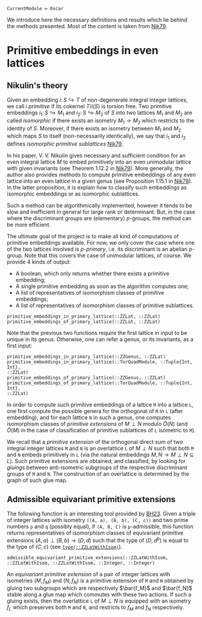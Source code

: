 ```@meta
CurrentModule = Oscar
```

We introduce here the necessary definitions and results which lie behind the
methods presented. Most of the content is taken from [Nik79](@cite).

# Primitive embeddings in even lattices

## Nikulin's theory

Given an embedding $i\colon S\hookrightarrow T$ of non-degenerate integral
integer lattices, we call $i$ *primitive* if its cokernel $T/i(S)$ is torsion
free. Two primitive embeddings $i_1\colon S\hookrightarrow M_1$ and
$i_2\colon S \hookrightarrow M_2$ of $S$ into two lattices $M_1$ and $M_2$ are
called *isomorphic* if there exists an isometry $M_1 \to M_2$ which restricts to
the identity of $S$. Moreover, if there exists an isometry between $M_1$ and
$M_2$ which maps $S$ to itself (non-necessarily identically), we say that $i_1$
and $i_2$ defines *isomorphic primitive sublattices* [Nik79](@cite).

In his paper, V. V. Nikulin gives necessary and sufficient condition for an even
integral lattice $M$ to embed primitively into an even unimodular lattice with
given invariants (see Theorem 1.12.2 in [Nik79](@cite)). More generally, the
author also provides methods to compute primitive embeddings of any even lattice
into an even lattice in a given genus (see Proposition 1.15.1 in [Nik79](@cite)).
In the latter proposition, it is explain how to classify such embeddings as
isomorphic embeddings or as isomorphic sublattices.

Such a method can be algorithmically implemented, however it tends to be slow
and inefficient in general for large rank or determinant. But, in the case
where the discriminant groups are (elementary) $p$-groups, the method can be
more efficient.

The ultimate goal of the project is to make all kind of computations of
primitive embeddings available. For now, we only cover the case where one of
the two lattices involved is *$p$-primary*, i.e. its discriminant is an abelian
$p$-group. Note that this covers the case of unimodular lattices, of course.
We provide 4 kinds of output:
* A boolean, which only returns whether there exists a primitive embedding;
* A single primitive embedding as soon as the algorithm computes one;
* A list of representatives of isomorphism classes of primitive embeddings;
* A list of representatives of isomorphism classes of primitive sublattices.

```@docs
primitive_embeddings_in_primary_lattice(::ZZLat, ::ZZLat)
primitive_embeddings_of_primary_lattice(::ZZLat, ::ZZLat)
```

Note that the previous two functions require the first lattice in input to be
unique in its genus. Otherwise, one can refer a genus, or its invariants, as a
first input:

```@docs
primitive_embeddings_in_primary_lattice(::ZZGenus, ::ZZLat)
primitive_embeddings_in_primary_lattice(::TorQuadModule, ::Tuple{Int, Int},
::ZZLat)
primitive_embeddings_of_primary_lattice(::ZZGenus, ::ZZLat)
primitive_embeddings_of_primary_lattice(::TorQuadModule, ::Tuple{Int, Int},
::ZZLat)
```

In order to compute such primitive embeddings of a lattice `M` into a lattice
`L`, one first compute the possible genera for the orthogonal of `M` in `L`
(after embedding), and for each lattice `N` in such a genus, one computes
isomorphism classes of *primitive extensions* of $M \perp N$ modulo $\bar{O}(N)$
(and $\bar{O}(M)$ in the case of classification of primitive sublattices of `L`
isometric to `M`).

We recall that a *primitive extension* of the orthogonal direct sum of two
integral integer lattices `M` and `N` is an overlattice `L` of $M\perp N$ such
that both `M` and `N` embeds primitively in `L` (via the natural embeddings
$M,N \to M\perp N\subseteq L$). Such primitive extensions are obtained, and
classified, by looking for *gluings* between anti-isometric subgroups of the
respective discriminant groups of `M` and `N`. The construction of an
overlattice is determined by the graph of such glue map. 

## Admissible equivariant primitive extensions

The following function is an interesting tool provided by [BH23](@cite). Given
a triple of integer lattices with isometry `((A, a), (B, b), (C, c))` and two prime
numbers `p` and `q` (possibly equal), if `(A, B, C)` is `p`-admissible, this
function returns representatives of isomorphism classes of equivariant primitive
extensions $(A, a)\perp (B, b)\to (D, d)$ such that the type of $(D, d^p)$ is
equal to the type of $(C, c)$ (see [`type(::ZZLatWithIsom)`](@ref)).

```@docs
admissible_equivariant_primitive_extensions(::ZZLatWithIsom, ::ZZLatWithIsom, ::ZZLatWithIsom, ::Integer, ::Integer)
```

An *equivariant primitive extension* of a pair of integer lattices with
isometries $(M, f_M)$ and $(N, f_N)$ is a primitive extension of `M` and `N`
obtained by gluing two subgroups which are respectively $\bar{f_M}$ and
$\bar{f_N}$ stable along a glue map which commutes with these two actions. If
such a gluing exists, then the overlattice `L` of $M\perp N$ is equipped with
an isometry $f_L$ which preserves both `M` and `N`, and restricts to $f_M$ and
$f_N$ respectively.
